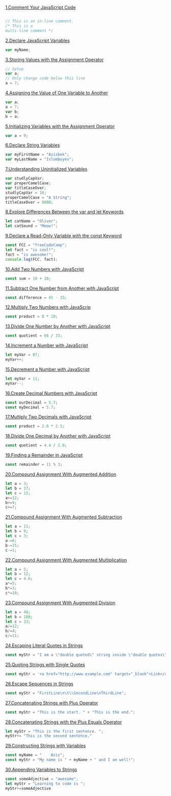 <a href="https://www.freecodecamp.org/learn/javascript-algorithms-and-data-structures/basic-javascript/comment-your-javascript-code">1.Comment Your JavaScript Code</a>

```js

// This is an in-line comment.
/* This is a
multi-line comment */
```
<a href="https://www.freecodecamp.org/learn/javascript-algorithms-and-data-structures/basic-javascript/declare-javascript-variables">2.Declare JavaScript Variables</a>

```js
var myName;
```
<a href="https://www.freecodecamp.org/learn/javascript-algorithms-and-data-structures/basic-javascript/storing-values-with-the-assignment-operator">3.Storing Values with the Assignment Operator</a>

```js
// Setup
var a;
// Only change code below this line
a = 7;
```
<a href="https://www.freecodecamp.org/learn/javascript-algorithms-and-data-structures/basic-javascript/assigning-the-value-of-one-variable-to-another">4.Assigning the Value of One Variable to Another</a>

```js
var a;
a = 7;
var b;
b = a;
```
<a href="https://www.freecodecamp.org/learn/javascript-algorithms-and-data-structures/basic-javascript/initializing-variables-with-the-assignment-operator">5.Initializing Variables with the Assignment Operator
</a>

```js
var a = 9;
```
<a href="https://www.freecodecamp.org/learn/javascript-algorithms-and-data-structures/basic-javascript/declare-string-variables">6.Declare String Variables
</a>

```js
var myFirstName = "Azizbek";
var myLastName = "Islomboyev";

```
<a href="https://www.freecodecamp.org/learn/javascript-algorithms-and-data-structures/basic-javascript/understanding-uninitialized-variables">7.Understanding Uninitialized Variables
</a>

```js
var studlyCapVar;
var properCamelCase;
var titleCaseOver;
studlyCapVar = 10;
properCamelCase = "A String";
titleCaseOver = 9000;
```


<a href="https://www.freecodecamp.org/learn/javascript-algorithms-and-data-structures/basic-javascript/explore-differences-between-the-var-and-let-keywords">8.Explore Differences Between the var and let Keywords</a>

```js
let catName = "Oliver";
let catSound = "Meow!";
```
<a href="https://www.freecodecamp.org/learn/javascript-algorithms-and-data-structures/basic-javascript/declare-a-read-only-variable-with-the-const-keyword">9.Declare a Read-Only Variable with the const Keyword</a>

```js
const FCC = "freeCodeCamp"; 
let fact = "is cool!"; 
fact = "is awesome!";
console.log(FCC, fact);  
```
<a href="https://www.freecodecamp.org/learn/javascript-algorithms-and-data-structures/basic-javascript/add-two-numbers-with-javascript">10.Add Two Numbers with JavaScript</a>

```js
const sum = 10 + 10;
```
<a href="https://www.freecodecamp.org/learn/javascript-algorithms-and-data-structures/basic-javascript/subtract-one-number-from-another-with-javascript">11.Subtract One Number from Another with JavaScript</a>

```js
const difference = 45 - 33;
```
<a href="https://www.freecodecamp.org/learn/javascript-algorithms-and-data-structures/basic-javascript/multiply-two-numbers-with-javascript">12.Multiply Two Numbers with JavaScrip</a>

```js
const product = 8 * 10;
```
<a href="https://www.freecodecamp.org/learn/javascript-algorithms-and-data-structures/basic-javascript/divide-one-number-by-another-with-javascript">13.Divide One Number by Another with JavaScript</a>

```js
const quotient = 66 / 33;
```
<a href="https://www.freecodecamp.org/learn/javascript-algorithms-and-data-structures/basic-javascript/increment-a-number-with-javascript">14.Increment a Number with JavaScript</a>

```js
let myVar = 87;
myVar++;
```
<a href="https://www.freecodecamp.org/learn/javascript-algorithms-and-data-structures/basic-javascript/decrement-a-number-with-javascript">15.Decrement a Number with JavaScript</a>

```js
let myVar = 11;
myVar--;
```
<a href="https://www.freecodecamp.org/learn/javascript-algorithms-and-data-structures/basic-javascript/create-decimal-numbers-with-javascript">16.Create Decimal Numbers with JavaScript</a>

```js
const ourDecimal = 5.7;
const myDecimal = 5.7;
```
<a href="https://www.freecodecamp.org/learn/javascript-algorithms-and-data-structures/basic-javascript/multiply-two-decimals-with-javascript">17.Multiply Two Decimals with JavaScript</a>

```js
const product = 2.0 * 2.5;
```
<a href="https://www.freecodecamp.org/learn/javascript-algorithms-and-data-structures/basic-javascript/divide-one-decimal-by-another-with-javascript">18.Divide One Decimal by Another with JavaScript</a>

```js
const quotient = 4.4 / 2.0; 
```
<a href="https://www.freecodecamp.org/learn/javascript-algorithms-and-data-structures/basic-javascript/finding-a-remainder-in-javascript">19.Finding a Remainder in JavaScript</a>

```js
const remainder = 11 % 3;
```
<a href="https://www.freecodecamp.org/learn/javascript-algorithms-and-data-structures/basic-javascript/compound-assignment-with-augmented-addition">20.Compound Assignment With Augmented Addition</a>

```js
let a = 3;
let b = 17;
let c = 12;
a+=12;
b+=9;
c+=7;
```
<a href="https://www.freecodecamp.org/learn/javascript-algorithms-and-data-structures/basic-javascript/compound-assignment-with-augmented-subtraction">21.Compound Assignment With Augmented Subtraction</a>

```js
let a = 11;
let b = 9;
let c = 3;
a-=6;
b-=15;
c-=1;
```
<a href="https://www.freecodecamp.org/learn/javascript-algorithms-and-data-structures/basic-javascript/compound-assignment-with-augmented-multiplication">22.Compound Assignment With Augmented Multiplication</a>

```js
let a = 5;
let b = 12;
let c = 4.6;
a*=5;
b*=3;
c*=10;
```
<a href="https://www.freecodecamp.org/learn/javascript-algorithms-and-data-structures/basic-javascript/compound-assignment-with-augmented-division">23.Compound Assignment With Augmented Division</a>

```js
let a = 48;
let b = 108;
let c = 33;
a/=12;
b/=4;
c/=11;
```
<a href="https://www.freecodecamp.org/learn/javascript-algorithms-and-data-structures/basic-javascript/escaping-literal-quotes-in-strings">24.Escaping Literal Quotes in Strings</a>

```js
const myStr = "I am a \"double quoted\" string inside \"double quotes\".";
```
<a href="https://www.freecodecamp.org/learn/javascript-algorithms-and-data-structures/basic-javascript/quoting-strings-with-single-quotes">25.Quoting Strings with Single Quotes</a>

```js
const myStr = '<a href="http://www.example.com" target="_blank">Link</a>';
```
<a href="https://www.freecodecamp.org/learn/javascript-algorithms-and-data-structures/basic-javascript/escape-sequences-in-strings">26.Escape Sequences in Strings</a>

```js
const myStr = "FirstLine\n\t\\SecondLine\nThirdLine";
```
<a href="https://www.freecodecamp.org/learn/javascript-algorithms-and-data-structures/basic-javascript/concatenating-strings-with-plus-operator">27.Concatenating Strings with Plus Operator</a>

```js
const myStr = "This is the start. " + "This is the end."; 
```
<a href="https://www.freecodecamp.org/learn/javascript-algorithms-and-data-structures/basic-javascript/concatenating-strings-with-the-plus-equals-operator">28.Concatenating Strings with the Plus Equals Operator</a>

```js
let myStr = "This is the first sentence. ";
myStr+= "This is the second sentence."
```
<a href="https://www.freecodecamp.org/learn/javascript-algorithms-and-data-structures/basic-javascript/constructing-strings-with-variables">29.Constructing Strings with Variables</a>

```js
const myName = "    Aziz";
const myStr = "My name is " + myName + " and I am well!";
```
<a href="https://www.freecodecamp.org/learn/javascript-algorithms-and-data-structures/basic-javascript/appending-variables-to-strings">30.Appending Variables to Strings</a>

```js
const someAdjective = "awesome";
let myStr = "Learning to code is ";
myStr+=someAdjective
```